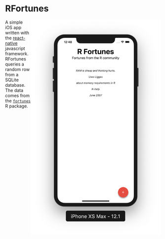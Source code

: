 # RFortunes 
<img src="assets/images/readme-screenshot.png" height="700" align="right" />

A simple iOS app written with the [react-native](https://facebook.github.io/react-native/) javascript framework. RFortunes queries a random row from a SQLite database. The data comes from the [`fortunes`](https://cran.r-project.org/web/packages/fortunes/index.html) R package.
